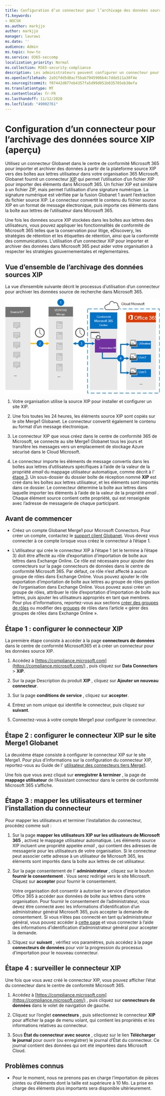 ```yaml
---
title: Configuration d’un connecteur pour l’archivage des données sources XIP dans Microsoft 365
f1.keywords:
- NOCSH
ms.author: markjjo
author: markjjo
manager: laurawi
ms.date: ''
audience: Admin
ms.topic: how-to
ms.service: O365-seccomp
localization_priority: Normal
ms.collection: M365-security-compliance
description: Les administrateurs peuvent configurer un connecteur pour importer et archiver des données de source de recherche de contenu à partir de Globanet vers Microsoft 365. Ce connecteur vous permet d’archiver des données provenant de sources de données tierces dans Microsoft 365. Une fois que vous avez archivé ces données, vous pouvez utiliser des fonctionnalités de conformité telles que la conservation légale, la recherche de contenu et les stratégies de rétention pour gérer les données tierces.
ms.openlocfilehash: 2a91fdd5d0acf5bab7945906b4c7dde511a30f4e
ms.sourcegitcommit: f07442d077eb4357fa5d99d051b035705eb30efa
ms.translationtype: MT
ms.contentlocale: fr-FR
ms.lasthandoff: 11/12/2020
ms.locfileid: "49002761"
---
```

# <a name="set-up-a-connector-to-archive-xip-source-data-preview"></a>Configuration d’un connecteur pour l’archivage des données source XIP (aperçu)

Utilisez un connecteur Globanet dans le centre de conformité Microsoft 365 pour importer et archiver des données à partir de la plateforme source XIP vers des boîtes aux lettres utilisateur dans votre organisation 365 Microsoft. Globanet fournit un connecteur [XIP](https://globanet.com/xip/) qui permet l’utilisation d’un fichier XIP pour importer des éléments dans Microsoft 365. Un fichier XIP est similaire à un fichier ZIP, mais permet l’utilisation d’une signature numérique. La signature numérique est vérifiée par la fusion Globanet 1 avant l’extraction du fichier source XIP. Le connecteur convertit le contenu du fichier source XIP en un format de message électronique, puis importe ces éléments dans la boîte aux lettres de l’utilisateur dans Microsoft 365.

Une fois les données source XIP stockées dans les boîtes aux lettres des utilisateurs, vous pouvez appliquer les fonctionnalités de conformité de Microsoft 365 telles que la conservation pour litige, eDiscovery, les stratégies de rétention et les étiquettes de rétention, ainsi que la conformité des communications. L’utilisation d’un connecteur XIP pour importer et archiver des données dans Microsoft 365 peut aider votre organisation à respecter les stratégies gouvernementales et réglementaires.

## <a name="overview-of-archiving-the-xip-source-data"></a>Vue d’ensemble de l’archivage des données sources XIP

La vue d’ensemble suivante décrit le processus d’utilisation d’un connecteur pour archiver les données source de recherche dans Microsoft 365.

![Flux de travail d’archivage pour les données source XIP](../media/XIPConnectorWorkflow.png)

1. Votre organisation utilise la source XIP pour installer et configurer un site XIP.

2. Une fois toutes les 24 heures, les éléments source XIP sont copiés sur le site Merge1 Globanet. Le connecteur convertit également le contenu au format d’un message électronique.

3. Le connecteur XIP que vous créez dans le centre de conformité 365 de Microsoft, se connecte au site Merge1 Globanet tous les jours et transfère les messages vers un emplacement de stockage Azure sécurisé dans le Cloud Microsoft.

4. Le connecteur importe les éléments de message convertis dans les boîtes aux lettres d’utilisateurs spécifiques à l’aide de la valeur de la propriété *email* du mappage utilisateur automatique, comme décrit à l' [étape 3](#step-3-map-users-and-complete-the-connector-setup). Un sous-dossier du dossier boîte de réception nommé **XIP** est créé dans les boîtes aux lettres utilisateur, et les éléments sont importés dans ce dossier. Le connecteur détermine la boîte aux lettres dans laquelle importer les éléments à l’aide de la valeur de la propriété *email* . Chaque élément source contient cette propriété, qui est renseignée avec l’adresse de messagerie de chaque participant.

## <a name="before-you-begin"></a>Avant de commencer

- Créez un compte Globanet Merge1 pour Microsoft Connectors. Pour créer un compte, contactez le [support client Globanet](https://globanet.com/contact-us/). Vous devez vous connecter à ce compte lorsque vous créez le connecteur à l’étape 1.

- L’utilisateur qui crée le connecteur XIP à l’étape 1 (et le termine à l’étape 3) doit être affecté au rôle d’exportation d’importation de boîte aux lettres dans Exchange Online. Ce rôle est nécessaire pour ajouter des connecteurs sur la page connecteurs de données dans le centre de conformité Microsoft 365. Par défaut, ce rôle n’est affecté à aucun groupe de rôles dans Exchange Online. Vous pouvez ajouter le rôle exportation d’importation de boîte aux lettres au groupe de rôles gestion de l’organisation dans Exchange Online. Vous pouvez aussi créer un groupe de rôles, attribuer le rôle d’exportation d’importation de boîte aux lettres, puis ajouter les utilisateurs appropriés en tant que membres. Pour plus d’informations, reportez-vous aux sections [créer des groupes de rôles](https://docs.microsoft.com/Exchange/permissions-exo/role-groups#create-role-groups) ou modifier des [groupes](https://docs.microsoft.com/Exchange/permissions-exo/role-groups#modify-role-groups) de rôles dans l’article « gérer des groupes de rôles dans Exchange Online ».

## <a name="step-1-set-up-the-xip-connector"></a>Étape 1 : configurer le connecteur XIP

La première étape consiste à accéder à la page **connecteurs de données** dans le centre de conformité Microsoft365 et à créer un connecteur pour les données source XIP.

1. Accédez à [https://compliance.microsoft.com](https://compliance.microsoft.com/) , puis cliquez sur **Data Connectors** \> **XIP**.

2. Sur la page Description du produit **XIP** , cliquez sur **Ajouter un nouveau connecteur**.

3. Sur la page **conditions de service** , cliquez sur **accepter**.

4. Entrez un nom unique qui identifie le connecteur, puis cliquez sur **suivant**.

5. Connectez-vous à votre compte Merge1 pour configurer le connecteur.

## <a name="step-2-configure-the-xip-connector-on-the-globanet-merge1-site"></a>Étape 2 : configurer le connecteur XIP sur le site Merge1 Globanet

La deuxième étape consiste à configurer le connecteur XIP sur le site Merge1. Pour plus d’informations sur la configuration du connecteur XIP, reportez-vous au Guide de l' [utilisateur des connecteurs tiers Merge1](https://docs.ms.merge1.globanetportal.com/Merge1%20Third-Party%20Connectors%20XIP%20User%20Guide%20.pdf).

Une fois que vous avez cliqué sur **enregistrer & terminer** , la page de **mappage utilisateur** de l’Assistant connecteur dans le centre de conformité Microsoft 365 s’affiche.

## <a name="step-3-map-users-and-complete-the-connector-setup"></a>Étape 3 : mapper les utilisateurs et terminer l’installation du connecteur

Pour mapper les utilisateurs et terminer l’installation du connecteur, procédez comme suit :

1. Sur la page **mapper les utilisateurs XIP sur les utilisateurs de Microsoft 365** , activez le mappage utilisateur automatique. Les éléments source XIP incluent une propriété appelée *email* , qui contient des adresses de messagerie pour les utilisateurs de votre organisation. Si le connecteur peut associer cette adresse à un utilisateur de Microsoft 365, les éléments sont importés dans la boîte aux lettres de cet utilisateur.

2. Sur la page consentement de l' **administrateur** , cliquez sur le bouton **fournir le consentement** . Vous serez redirigé vers le site Microsoft. Cliquez sur **accepter** pour fournir le consentement.

   Votre organisation doit consentir à autoriser le service d’importation Office 365 à accéder aux données de boîte aux lettres dans votre organisation. Pour fournir le consentement de l’administrateur, vous devez être connecté avec les informations d’identification d’un administrateur général Microsoft 365, puis accepter la demande de consentement. Si vous n’êtes pas connecté en tant qu’administrateur général, vous pouvez accéder à [cette page](https://login.microsoftonline.com/common/oauth2/authorize?client_id=570d0bec-d001-4c4e-985e-3ab17fdc3073&response_type=code&redirect_uri=https://portal.azure.com/&nonce=1234&prompt=admin_consent) et vous connecter à l’aide des informations d’identification d’administrateur général pour accepter la demande.

3. Cliquez sur **suivant** , vérifiez vos paramètres, puis accédez à la page **connecteurs de données** pour voir la progression du processus d’importation pour le nouveau connecteur.

## <a name="step-4-monitor-the-xip-connector"></a>Étape 4 : surveiller le connecteur XIP

Une fois que vous avez créé le connecteur XIP, vous pouvez afficher l’état du connecteur dans le centre de conformité Microsoft 365.

1. Accédez à [https://compliance.microsoft.com](https://compliance.microsoft.com/) , puis cliquez sur **connecteurs de données** dans le volet de navigation de gauche.

2. Cliquez sur l’onglet **connecteurs** , puis sélectionnez le connecteur **XIP** pour afficher la page de menu volant, qui contient les propriétés et les informations relatives au connecteur.

3. Sous **État du connecteur avec source** , cliquez sur le lien **Télécharger le journal** pour ouvrir (ou enregistrer) le journal d’État du connecteur. Ce journal contient des données qui ont été importées dans Microsoft Cloud.

## <a name="known-issues"></a>Problèmes connus

- Pour le moment, nous ne prenons pas en charge l’importation de pièces jointes ou d’éléments dont la taille est supérieure à 10 Mo. La prise en charge des éléments plus importants sera disponible ultérieurement.
